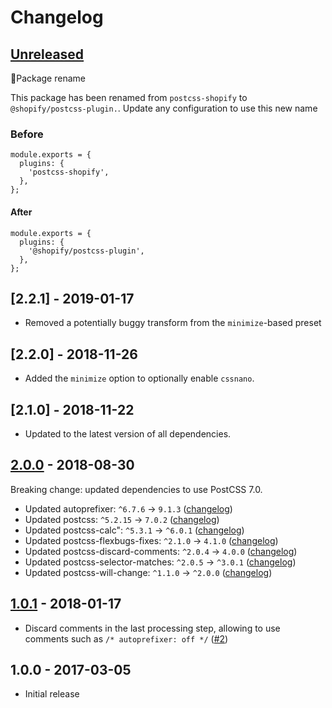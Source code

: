 # Changelog

## [Unreleased]

🚨Package rename

This package has been renamed from `postcss-shopify` to `@shopify/postcss-plugin.`. Update any configuration to use this new name


### Before

```
module.exports = {
  plugins: {
    'postcss-shopify',
  },
};
```

#### After
```
module.exports = {
  plugins: {
    '@shopify/postcss-plugin',
  },
};
```

## [2.2.1] - 2019-01-17

- Removed a potentially buggy transform from the `minimize`-based preset

## [2.2.0] - 2018-11-26

- Added the `minimize` option to optionally enable `cssnano`.

## [2.1.0] - 2018-11-22

- Updated to the latest version of all dependencies.

## [2.0.0] - 2018-08-30

Breaking change: updated dependencies to use PostCSS 7.0.

- Updated autoprefixer: `^6.7.6` -> `9.1.3` ([changelog](https://github.com/postcss/autoprefixer/blob/master/CHANGELOG.md))
- Updated postcss: `^5.2.15` -> `7.0.2` ([changelog](https://github.com/postcss/postcss/blob/master/CHANGELOG.md))
- Updated postcss-calc": `^5.3.1` -> `^6.0.1` ([changelog](https://github.com/postcss/postcss-calc/blob/master/CHANGELOG.md))
- Updated postcss-flexbugs-fixes: `^2.1.0` -> `4.1.0` ([changelog](https://github.com/luisrudge/postcss-flexbugs-fixes/blob/master/CHANGELOG.md))
- Updated postcss-discard-comments: `^2.0.4` -> `4.0.0` ([changelog](https://github.com/cssnano/cssnano/blob/master/packages/postcss-discard-comments/CHANGELOG.md))
- Updated postcss-selector-matches: `^2.0.5` -> `^3.0.1` ([changelog](https://github.com/postcss/postcss-selector-matches/blob/master/CHANGELOG.md))
- Updated postcss-will-change: `^1.1.0` -> `^2.0.0` ([changelog](https://github.com/postcss/postcss-will-change/blob/master/CHANGELOG.md))

## [1.0.1] - 2018-01-17
- Discard comments in the last processing step, allowing to use comments such as `/* autoprefixer: off */` ([#2](https://github.com/Shopify/postcss-shopify/pull/2))

## 1.0.0 - 2017-03-05
- Initial release

[Unreleased]: https://github.com/Shopify/postcss-shopify/compare/v2.0.0...master
[2.0.0]: https://github.com/Shopify/postcss-shopify/compare/v1.0.1...v2.0.0
[1.0.1]: https://github.com/Shopify/postcss-shopify/compare/v1.0.0...v1.0.1
